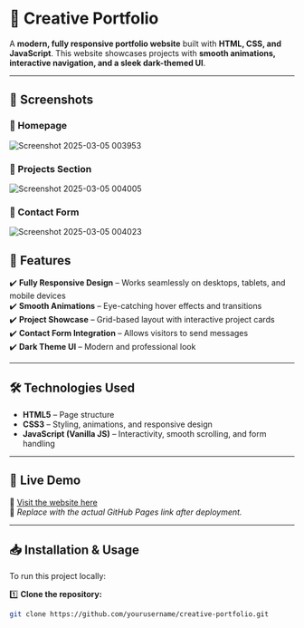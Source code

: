 # 🎨 Creative Portfolio

A **modern, fully responsive portfolio website** built with **HTML, CSS, and JavaScript**. This website showcases projects with **smooth animations, interactive navigation, and a sleek dark-themed UI**.

---

## 📸 Screenshots

### 🔹 Homepage
![Screenshot 2025-03-05 003953](https://github.com/user-attachments/assets/159bc119-1924-4e7b-be3e-f73dc19f7a93)

### 🔹 Projects Section
![Screenshot 2025-03-05 004005](https://github.com/user-attachments/assets/a3f85e59-c68f-4474-b0da-dc6533a90061)

### 🔹 Contact Form
![Screenshot 2025-03-05 004023](https://github.com/user-attachments/assets/fe352091-57d8-4fb4-bb3b-4ebb7cd68d2a)

## 🚀 Features

✔️ **Fully Responsive Design** – Works seamlessly on desktops, tablets, and mobile devices  
✔️ **Smooth Animations** – Eye-catching hover effects and transitions  
✔️ **Project Showcase** – Grid-based layout with interactive project cards  
✔️ **Contact Form Integration** – Allows visitors to send messages  
✔️ **Dark Theme UI** – Modern and professional look  

---

## 🛠 Technologies Used

- **HTML5** – Page structure  
- **CSS3** – Styling, animations, and responsive design  
- **JavaScript (Vanilla JS)** – Interactivity, smooth scrolling, and form handling  

---

## 📌 Live Demo
🔗 [Visit the website here](https://yourusername.github.io/creative-portfolio/)  
🔹 *Replace with the actual GitHub Pages link after deployment.*

---

## 📥 Installation & Usage

To run this project locally:

1️⃣ **Clone the repository:**
   ```sh
   git clone https://github.com/yourusername/creative-portfolio.git
